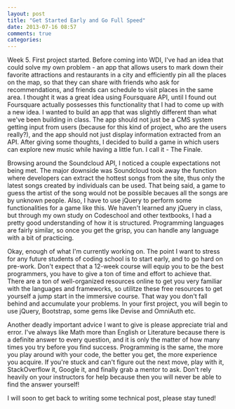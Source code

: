 ```yaml
---
layout: post
title: "Get Started Early and Go Full Speed"
date: 2013-07-16 08:57
comments: true
categories:
---
```


Week 5. First project started. Before coming into WDI, I've had an idea that could solve my own problem - an app that allows users to mark down their favorite attractions and restaurants in a city and efficiently pin all the places on the map, so that they can share with friends who ask for recommendations, and friends can schedule to visit places in the same area. I thought it was a great idea using Foursquare API, until I found out Foursquare actually possesses this functionality that I had to come up with a new idea. I wanted to build an app that was slightly different than what we've been building in class. The app should not just be a CMS system getting input from users (because for this kind of project, who are the users really?), and the app should not just display information extracted from an API. After giving some thoughts, I decided to build a game in which users can explore new music while having a little fun. I call it - The Finale.

Browsing around the Soundcloud API, I noticed a couple expectations not being met. The major downside was Soundcloud took away the function where developers can extract the hottest songs from the site, thus only the latest songs created by individuals can be used. That being said, a game to guess the artist of the song would not be possible becaues all the songs are by unknown people. Also, I have to use jQuery to perform some functionalities for a game like this. We haven't learned any jQuery in class, but through my own study on Codeschool and other textbooks, I had a pretty good understanding of how it is structured. Programming languages are fairly similar, so once you get the grisp, you can handle any language with a bit of practicing.

Okay, enough of what I'm currently working on. The point I want to stress for any future students of coding school is to start early, and to go hard on pre-work. Don't expect that a 12-week course will equip you to be the best programmers, you have to give a ton of time and effort to achieve that. There are a ton of well-organized resources online to get you very familiar with the languages  and frameworks, so utilitze these free resources to get yourself a jump start in the immersive course. That way you don't fall behind and accumulate your problems. In your first project, you will begin to use jQuery, Bootstrap, some gems like Devise and OmniAuth etc.

Another deadly important advice I want to give is please appreciate trial and error. I've always like Math more than English or Literature because there is a definite answer to every question, and it is only the matter of how many times you try before you find success. Programming is the same, the more you play around with your code, the better you get, the more experience you acquire. If you're stuck and can't figure out the next move, play with it, StackOverflow it, Google it, and finally grab a mentor to ask. Don't rely heavily on your instructors for help because then you will never be able to find the answer yourself!

I will soon to get back to writing some technical post, please stay tuned!

